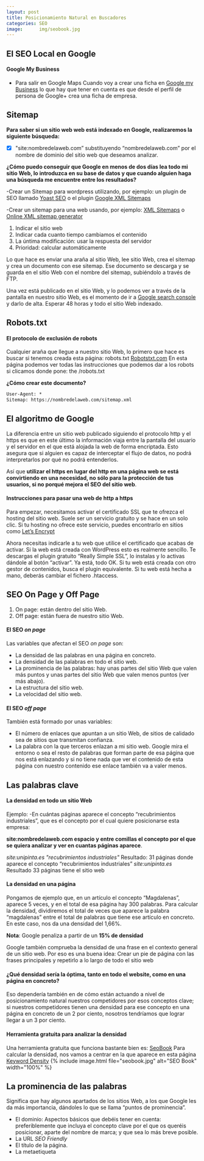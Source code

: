 ```yaml
---
layout: post
title: Posicionamiento Natural en Buscadores
categories: SEO
image:      img/seobook.jpg
---
```


## El SEO Local en Google
#### Google My Business
- Para salir en Google Maps
Cuando voy a crear una ficha en [Google my Business](https://www.google.com/business/) lo que hay que tener en cuenta es que desde el perfil de persona de Google+ crea una ficha de empresa.

## Sitemap

**Para saber si un sitio web web está indexado en Google, realizaremos la siguiente búsqueda:**
- [x] "site:nombredelaweb.com” substituyendo “nombredelaweb.com” por el nombre de dominio del sitio web que deseamos analizar.

**¿Cómo puedo conseguir que Google en menos de dos días lea todo mi sitio Web, lo introduzca en su base de datos y que cuando alguien haga una búsqueda me encuentre entre los resultados?**

-Crear un Sitemap para wordpress utilizando, por ejemplo: un plugin de SEO llamado [Yoast SEO](https://wordpress.org/plugins/wordpress-seo/) o el plugin [Google XML Sitemaps](https://wordpress.org/plugins/google-sitemap-generator/)

-Crear un sitemap para una web usando, por ejemplo: [XML Sitemaps](https://www.xml-sitemaps.com/) o [Online XML sitemap generator](https://xmlsitemapgenerator.org/sitemap-generator.aspx)

1. Indicar el sitio web 
2. Indicar cada cuanto tiempo cambiamos el contenido
3. La úntima modificación: usar la respuesta del servidor
4. Prioridad: calcular automáticamente

Lo que hace es enviar una araña al sitio Web, lee sitio Web, crea el sitemap y crea un documento con ese sitemap. Ese documento se descarga y se guarda en el sitio Web con el nombre del sitemap, subiéndolo a través de FTP.

Una vez está publicado en el sitio Web, y lo podemos ver a través de la pantalla en nuestro sitio Web, es el momento de ir a [Google search console](https://www.google.com/webmasters/tools) y darlo de alta. Esperar 48 horas y todo el sitio Web indexado.


## Robots.txt
#### El protocolo de exclusión de robots

Cualquier araña que llegue a  nuestro sitio Web, lo primero que hace es buscar si tenemos creada esta página: robots.txt
[Robotstxt.com](http://www.robotstxt.org/) En esta página podemos ver todas las instrucciones que podemos dar a los robots si clicamos donde pone: the /robots.txt

**¿Cómo crear este documento?**
```html
User-Agent: *
Sitemap: https://nombredelaweb.com/sitemap.xml
```

## El algoritmo de Google

La diferencia entre un sitio web publicado siguiendo el protocolo http y el https es que en este último la información viaja entre la pantalla del usuario y el servidor en el que está alojada la web de forma encriptada. Esto asegura que si alguien es capaz de interceptar el flujo de datos, no podrá interpretarlos por qué no podrá entenderlos.

Así que **utilizar el https en lugar del http en una página web se está convirtiendo en una necesidad, no sólo para la protección de tus usuarios, si no porqué mejora el SEO del sitio web**.

#### Instrucciones para pasar una web de http a https

Para empezar, necesitamos activar el certificado SSL que te ofrezca el hosting del sitio web. 
Suele ser un servicio gratuito y se hace en un solo clic. Si tu hosting no ofrece este servicio, puedes encontrarlo en sitios como [Let’s Encrypt](https://letsencrypt.org/)

Ahora necesitas indicarle a tu web que utilice el certificado que acabas de activar. Si la web está creada con WordPress esto es realmente sencillo. Te descargas el plugin gratuito “Really Simple SSL”, lo instalas y lo activas dándole al botón “activar”. Ya está, todo OK. Si tu web está creada con otro gestor de contenidos, busca el plugin equivalente. Si tu web está hecha a mano, deberás cambiar el fichero .htaccess.


## SEO On Page y Off Page

1. On page: están dentro del sitio Web. 
2. Off page: están fuera de nuestro sitio Web.

#### El SEO *on page*
Las variables que afectan el SEO *on page* son:
- La densidad de las palabras en una página en concreto.
- La densidad de las palabras en todo el sitio web.
- La prominencia de las palabras: hay unas partes del sitio Web que valen más puntos y unas partes del 
sitio Web que valen menos puntos (ver más abajo).
- La estructura del sitio web.
- La velocidad del sitio web.

#### El SEO *off page*
También está formado por unas variables:
- El número de enlaces que apuntan a un sitio Web, de sitios de calidado sea de sitios que transmitan confianza.
- La palabra con la que terceros enlazan a mi sitio web. Google mira el entorno o sea el resto de palabras que forman parte de esa página que nos está enlazando y si no tiene nada que ver el contenido de esta página con nuestro contenido ese enlace también va a valer menos.


## Las palabras clave 
#### La densidad en todo un sitio Web
Ejemplo:
-En cuántas páginas aparece el concepto “recubrimientos industriales”, que es el concepto por el cual quiere posicionarse esta empresa:

**site:nombredelaweb.com espacio y entre comillas el concepto por el que se quiera analizar y ver en cuantas páginas aparece**.

*site:unipinta.es "recubrimientos industriales"*
Resultado: 31 páginas donde aparece el concepto “recubrimientos industriales”
*site:unipinta.es*
Resultado 33 páginas tiene el sitio web

#### La densidad en una página
Pongamos de ejemplo que, en un artículo el concepto “Magdalenas”, aparece 5 veces, y en el total de esa página hay 300 palabras.
Para calcular la densidad, dividiremos el total de veces que aparece la palabra “magdalenas” entre el total de palabras que tiene ese artículo en concreto. En este caso, nos da una densidad del 1,66%. 

**Nota**: Google penaliza a partir de un **15% de densidad**

Google también comprueba la densidad de una frase en el contexto general de un sitio web. Por eso es una buena idea: Crear un pie de página con las frases principales y repetirlo a lo largo de todo el sitio web

#### ¿Qué densidad sería la óptima, tanto en todo el website, como en una página en concreto? 
Eso dependería también en de cómo están actuando a nivel de posicionamiento natural nuestros competidores por esos conceptos clave; si nuestros competidores tienen una densidad para ese concepto en una página en concreto de un 2 por ciento, nosotros tendríamos que lograr llegar a un 3 por ciento.

#### Herramienta gratuita para analizar la densidad
Una herramienta gratuita que funciona bastante bien es: [SeoBook](http://www.seobook.com/)
Para calcular la densidad, nos vamos a centrar en la que aparece en esta página [Keyword Density](http://tools.seobook.com/general/keyword-density/)
{% include image.html file="seobook.jpg" alt="SEO Book" width="100%" %}

## La prominencia de las palabras
Significa que hay algunos apartados de los sitios Web, a los que Google les da más importancia, dándoles lo que se llama “puntos de prominencia”. 

- El dominio:
Aspectos básicos que debéis tener en cuenta: preferiblemente que incluya el concepto clave por el que os queréis posicionar, aparte del nombre de marca; y que sea lo más breve posible. 
- La URL *SEO Friendly*
- El título de la página.
- La metaetiqueta <title>
- Las cabeceras o títulos: los headings (H1, H2, H3...):
  El texto que se vaya a utilizar en esos headings, da información importante a Google sobre el contenido que se encuentra en esa página. 
  **Nota**: Se recomienda que todo lo que se ponga como subtítulo dentro del texto, sea a partir de un H2.
- Los  anchor  text, o textos de anclaje enlaces, que son los textos que enlazan hacia otra página:
  Hay que tener en cuenta que tienen que ser descriptivos: [“cursos en marketing digital"](https://www.google.com/search?q=cursos+en+marketing+digital&ie=utf-8&oe=utf-8&client=firefox-b), no ponerlo como: ["clic aquí"](https://es.wikipedia.org/wiki/Wikipedia:No_uses_clic_aqu%C3%AD)
- Breadcrums:
  ¿Por qué nos ayudan también en el SEO si lo tengo activado en mi sitio Web? Porque son Anchor text, y si clicamos, nos lleva a un enlace interno del site.
- Las palabras en negrita.
- Las listas.
- También los textos alternativos: la etiqueta ALT
```html
<img src="image.jpg" alt="Alternate text to describe the image.">
```

#### ¿Cómo sacar el máximo provecho de un pie de página?
El footer es un buen sitio para poner los conceptos por los que nos queremos posicionar, porque el footer normalmente se repite en todas las páginas de un sitio Web.

## Creación de buen contenido
**¿Qué tipo de contenido consigue que la gente nos linke?**

> “Céntrate en crear un contenido bueno para tus clientes y ellos de forma automática van a linkear hacia tu sitio Web, si realmente ese contenido es relevante” 
—Google

- Listas de herramientas que pueden ser útiles para nuestros usuarios.
- Los artículos sobre tendencias o sobre innovación en nuestro sector.
- Las estadísticas sobre ventas y sobre usos de algún producto.
- Publicación de puntos de vista opuestos.
- Las infografías.
- También son excelentes los vídeos de gatos 😹
[![Kittens meowing](http://imgur.com/a/Grsjtiq)](http://www.youtube.com/watch?v=BgIgKcqPd4k)


#### Customer journey mapping


## La velocidad del sitio 
Para mejorar la velocidad de un sitio web puedo contratar los servicios de un proveedor de CDN (*Content Delivery Network*), como [CloudFlare](https://www.cloudflare.com/es/cdn/)

#### Herramientas para medir la velocidad
- [PageSpeed Insights](https://developers.google.com/speed/pagespeed/insights/)
- [WebPageTest](https://www.webpagetest.org/)
- [GTmetrix](https://gtmetrix.com/)
- [Pingdom Website Speed Test](https://tools.pingdom.com/)

A  partir de 3 segundos empieza afectarnos la penalización de Google por sitio Web lento. 

### Optimizar imágenes
Comprimir imágenes es una buena manera de reducir la velocidad de carga del sitio web. 

#### Herramientas para optimizar las imágenes
- [TinyPNG](https://tinypng.com/)
- [Optimizilla](http://optimizilla.com/es/)
- Para WordPress: [Smush Image Compression and Optimization](https://wordpress.org/plugins/wp-smushit/)

### Gzip
Aplicando la compresión gzip conseguiremos reducir el tamaño de ciertos tipos de archivos antes de ser enviados a nuestro navegador, reduciendo considerablemente los tiempos de carga de nuestro sitio.
[Habilitar compresión gzip](https://varvy.com/pagespeed/enable-compression.html)


### Almacenamiento en caché del navegador
Cuando un navegador web muestra su página web, tiene que cargar varias cosas como su logotipo, su archivo CSS y otros recursos. Lo que hace el caché del navegador es "recordar" los recursos que el navegador ya ha cargado.
[Aprovecha el almacenamiento en caché del navegador](https://varvy.com/pagespeed/leverage-browser-caching.html)

## Link Building
- Foros:
  Crear links en un foro relacionado con la temática de mi web.
- Redes sociales: 
  Google+, Pinterest
- Blog
  
- Si deseamos que Google no tenga en cuenta un enlace que nos está perjudicando, en Google Search Console existe un servicio que permite solicitar que un enlace no sea tenido en cuenta. En este enlace encontrarás dónde indicar a Google que no tenga en cuenta un enlace.

#### Herramientas
[Majestic](https://majestic.com/)
- Es una herramienta que te servirá para poder asignar un valor numérico a la importancia de tu sitio Web.
- En un sitio web, deberíamos luchar por conseguir como mínimo un “Trust flow” de 25.

[Nofollow](http://www.igorware.com/extensions/nofollow-simple)
- Extensión para Chrome o Firefox que permite detectar en qué sitios web no está funcionando el link building, porque tiene incluido en la programación un no follow que impide a las arañas seguir el enlace.
- Al usar esta extensión, se ve un cuadrado de puntitos rojos que sale alrededor de los links del sitio web que estamos visitando, esto quiere decir que a essos enlaces no los siguen las arañas.

<a rel="license" href="http://creativecommons.org/licenses/by-nc-sa/4.0/"><img alt="Licencia de Creative Commons" style="border-width:0" src="https://i.creativecommons.org/l/by-nc-sa/4.0/88x31.png" /></a>



Recursos: 
- [SEO: posicionamiento natural en buscadores (3.ª edición)](https://miriadax.net/web/seo-posicionamiento-natural-en-buscadores-3-edicion-/inicio) 
- ["A Practical Guide to Search Engine Optimization (SEO) with Google"](https://www.taniarascia.com/a-practical-guide-to-search-engine-optimization-seo-with-google/)
